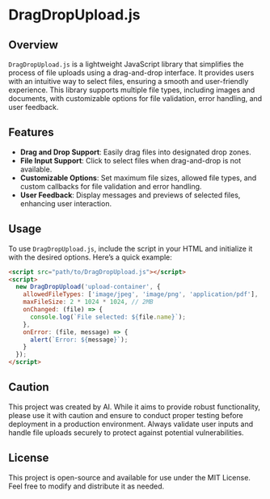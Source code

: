 # DragDropUpload.js

## Overview

`DragDropUpload.js` is a lightweight JavaScript library that simplifies the process of file uploads using a drag-and-drop interface. It provides users with an intuitive way to select files, ensuring a smooth and user-friendly experience. This library supports multiple file types, including images and documents, with customizable options for file validation, error handling, and user feedback.

## Features

- **Drag and Drop Support**: Easily drag files into designated drop zones.
- **File Input Support**: Click to select files when drag-and-drop is not available.
- **Customizable Options**: Set maximum file sizes, allowed file types, and custom callbacks for file validation and error handling.
- **User Feedback**: Display messages and previews of selected files, enhancing user interaction.

## Usage

To use `DragDropUpload.js`, include the script in your HTML and initialize it with the desired options. Here’s a quick example:

```html
<script src="path/to/DragDropUpload.js"></script>
<script>
  new DragDropUpload('upload-container', {
    allowedFileTypes: ['image/jpeg', 'image/png', 'application/pdf'],
    maxFileSize: 2 * 1024 * 1024, // 2MB
    onChanged: (file) => {
      console.log(`File selected: ${file.name}`);
    },
    onError: (file, message) => {
      alert(`Error: ${message}`);
    }
  });
</script>
```

## Caution
This project was created by AI. While it aims to provide robust functionality, please use it with caution and ensure to conduct proper testing before deployment in a production environment. Always validate user inputs and handle file uploads securely to protect against potential vulnerabilities.

## License
This project is open-source and available for use under the MIT License. Feel free to modify and distribute it as needed.